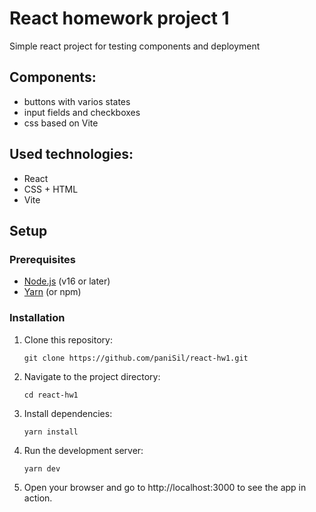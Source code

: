 # React homework project 1

Simple react project for testing components and deployment

## Components:
- buttons with varios states
- input fields and checkboxes
- css based on Vite

## Used technologies:
- React
- CSS + HTML
- Vite

## Setup

### Prerequisites

- [Node.js](https://nodejs.org/) (v16 or later)
- [Yarn](https://yarnpkg.com/) (or npm)

### Installation

1. Clone this repository:
   ```
   git clone https://github.com/paniSil/react-hw1.git
   ```
   
2. Navigate to the project directory:
   ```
   cd react-hw1
   ```

4. Install dependencies:
   ```
   yarn install
   ```

5. Run the development server:
   ```
   yarn dev
   ```

6. Open your browser and go to http://localhost:3000 to see the app in action.

